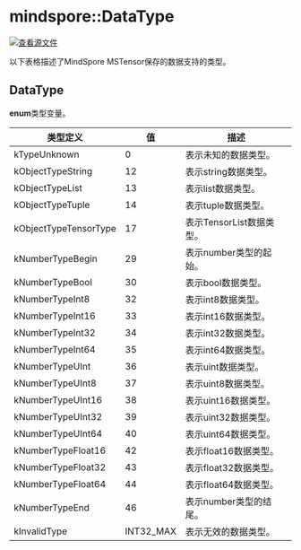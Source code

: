 # mindspore::DataType

[![查看源文件](https://mindspore-website.obs.cn-north-4.myhuaweicloud.com/website-images/r2.3/resource/_static/logo_source.svg)](https://gitee.com/mindspore/docs/blob/r2.3/docs/lite/api/source_zh_cn/api_cpp/mindspore_datatype.md)

以下表格描述了MindSpore MSTensor保存的数据支持的类型。

## DataType

 **enum**类型变量。

| 类型定义 | 值 | 描述 |
| --- | --- | --- |
|kTypeUnknown | 0 | 表示未知的数据类型。 |
|kObjectTypeString| 12 | 表示string数据类型。 |
|kObjectTypeList| 13 | 表示list数据类型。 |
|kObjectTypeTuple| 14 | 表示tuple数据类型。 |
|kObjectTypeTensorType| 17 | 表示TensorList数据类型。 |
|kNumberTypeBegin| 29 | 表示number类型的起始。 |
|kNumberTypeBool| 30 | 表示bool数据类型。 |
|kNumberTypeInt8| 32 | 表示int8数据类型。 |
|kNumberTypeInt16| 33 | 表示int16数据类型。 |
|kNumberTypeInt32| 34 | 表示int32数据类型。 |
|kNumberTypeInt64| 35 | 表示int64数据类型。 |
|kNumberTypeUInt| 36 | 表示uint数据类型。 |
|kNumberTypeUInt8| 37 | 表示uint8数据类型。 |
|kNumberTypeUInt16| 38 | 表示uint16数据类型。 |
|kNumberTypeUInt32| 39 | 表示uint32数据类型。 |
|kNumberTypeUInt64| 40 | 表示uint64数据类型。 |
|kNumberTypeFloat16| 42 | 表示float16数据类型。 |
|kNumberTypeFloat32| 43 | 表示float32数据类型。 |
|kNumberTypeFloat64| 44 | 表示float64数据类型。|
|kNumberTypeEnd| 46 | 表示number类型的结尾。 |
|kInvalidType | INT32_MAX | 表示无效的数据类型。 |
